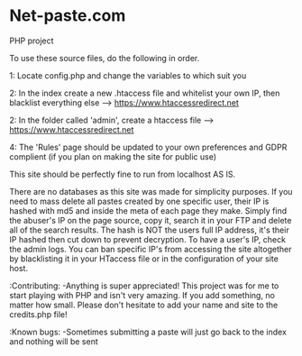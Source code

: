 # Net-paste.com
PHP project

To use these source files, do the following in order.

1: Locate config.php and change the variables to which suit you

2: In the index create a new .htaccess file and whitelist your own IP, then blacklist everything else --> https://www.htaccessredirect.net

2: In the folder called 'admin', create a htaccess file --> https://www.htaccessredirect.net

4: The 'Rules' page should be updated to your own preferences and GDPR complient (if you plan on making the site for public use)


This site should be perfectly fine to run from localhost AS IS. 

There are no databases as this site was made for simplicity purposes. If you need to mass delete all pastes created by one specific user, their IP 
is hashed with md5 and inside the meta of each page they make. Simply find the abuser's IP on the page source, copy it, search it in your FTP and delete all of the search results.
The hash is NOT the users full IP address, it's their IP hashed then cut down to prevent decryption. To have a user's IP, check the admin logs. You can ban specific
IP's from accessing the site altogether by blacklisting it in your HTaccess file or in the configuration of your site host.


:Contributing:
-Anything is super appreciated! This project was for me to start playing with PHP and isn't very amazing. If you add something, no matter how small. Please don't hesitate to add your name and site to the credits.php file! 

:Known bugs:
-Sometimes submitting a paste will just go back to the index and nothing will be sent
